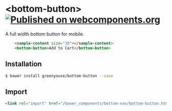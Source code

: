 # \<bottom-button\> [![Published on webcomponents.org](https://img.shields.io/badge/webcomponents.org-published-blue.svg)](https://www.webcomponents.org/element/greenyouse/bottom-button)

A full width bottom button for mobile.

<!-- 
```
<custom-element-demo>
  <template>
    <script src="../webcomponentsjs/webcomponents-lite.min.js"></script>
    <link rel="import" href="../app-layout/demo/sample-content.html">
    <link rel="import" href="../iron-demo-helpers/demo-pages-shared-styles.html">
    <link rel="import" href="../iron-demo-helpers/demo-snippet.html">
    <link rel="import" href="bottom-button.html">
  <next-code-block></next-code-block>
  </template>
</custom-element-demo>
```
 -->
 
```html
    <sample-content size="10"></sample-content>
    <bottom-button>Add to Cart</bottom-button>
```

## Installation

```sh
$ bower install greenyouse/bottom-button --save
```

## Import

```html
<link rel="import" href="/bower_components/bottom-nav/bottom-button.html">
```
